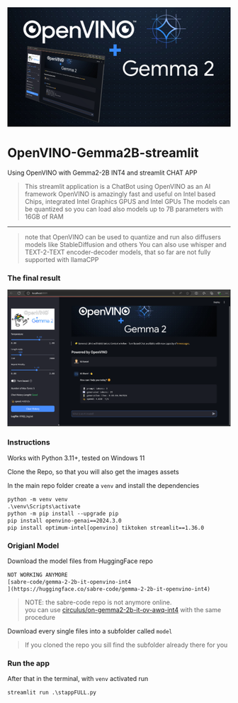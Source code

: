 <img src='https://github.com/fabiomatricardi/OpenVINO-Gemma2B-streamlit/blob/main/logo.png' width=900>

# OpenVINO-Gemma2B-streamlit

Using OpenVINO with Gemma2-2B INT4 and streamlit CHAT APP
> This streamlit application is a ChatBot using OpenVINO as an AI framework
> OpenVINO is amazingly fast and useful on Intel based Chips, integrated Intel Graphics GPUS and Intel GPUs
> The models can be quantized so you can load also models up to 7B parameters with 16GB of RAM

---

> note that OpenVINO can be used to quantize and run also diffusers models like StableDiffusion and others
> You can also use whisper and TEXT-2-TEXT encoder-decoder models, that so far are not fully supported with llamaCPP


### The final result
<img src='https://github.com/fabiomatricardi/OpenVINO-Gemma2B-streamlit/blob/main/interface.png' width=900>




### Instructions
Works with Python 3.11+, tested on Windows 11

Clone the Repo, so that you will also get the images assets

In the main repo folder create a `venv` and install the dependencies
```
python -m venv venv
.\venv\Scripts\activate
python -m pip install --upgrade pip
pip install openvino-genai==2024.3.0
pip install optimum-intel[openvino] tiktoken streamlit==1.36.0
```

### Origianl Model
Download the model files from HuggingFace repo

```
NOT WORKING ANYMORE
[sabre-code/gemma-2-2b-it-openvino-int4
](https://huggingface.co/sabre-code/gemma-2-2b-it-openvino-int4)
```

> NOTE: the sabre-code repo is not anymore online.<br>
> you can use [circulus/on-gemma2-2b-it-ov-awq-int4](https://huggingface.co/circulus/on-gemma2-2b-it-ov-awq-int4/tree/main) with the same procedure

Download every single files into a subfolder called `model`
>If you cloned the repo you sill find the subfolder already there for you


### Run the app
After that in the terminal, with `venv` activated run
```
streamlit run .\stappFULL.py
```










